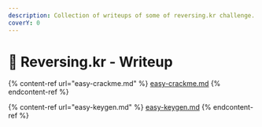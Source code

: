 ```yaml
---
description: Collection of writeups of some of reversing.kr challenge.
coverY: 0
---
```


# 💾 Reversing.kr - Writeup

&#x20;

{% content-ref url="easy-crackme.md" %}
[easy-crackme.md](easy-crackme.md)
{% endcontent-ref %}

{% content-ref url="easy-keygen.md" %}
[easy-keygen.md](easy-keygen.md)
{% endcontent-ref %}

